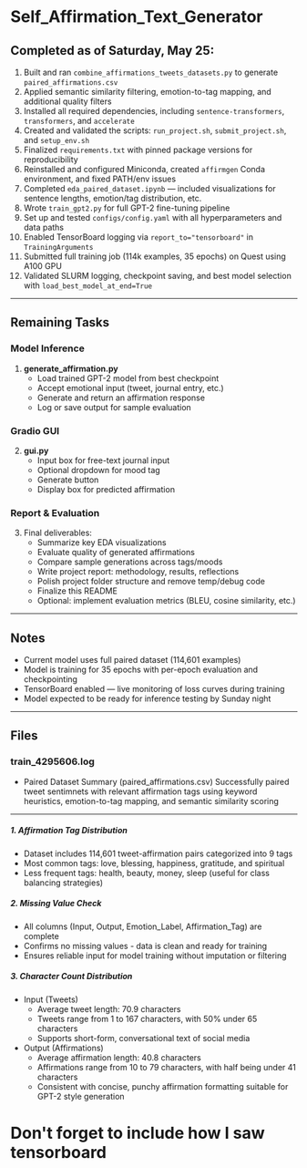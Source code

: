 # Self_Affirmation_Text_Generator

## Completed as of Saturday, May 25:
1. Built and ran `combine_affirmations_tweets_datasets.py` to generate `paired_affirmations.csv`
2. Applied semantic similarity filtering, emotion-to-tag mapping, and additional quality filters
3. Installed all required dependencies, including `sentence-transformers`, `transformers`, and `accelerate`
4. Created and validated the scripts: `run_project.sh`, `submit_project.sh`, and `setup_env.sh`
5. Finalized `requirements.txt` with pinned package versions for reproducibility
6. Reinstalled and configured Miniconda, created `affirmgen` Conda environment, and fixed PATH/env issues
7. Completed `eda_paired_dataset.ipynb` — included visualizations for sentence lengths, emotion/tag distribution, etc.
8. Wrote `train_gpt2.py` for full GPT-2 fine-tuning pipeline
9. Set up and tested `configs/config.yaml` with all hyperparameters and data paths
10. Enabled TensorBoard logging via `report_to="tensorboard"` in `TrainingArguments`
11. Submitted full training job (114k examples, 35 epochs) on Quest using A100 GPU
12. Validated SLURM logging, checkpoint saving, and best model selection with `load_best_model_at_end=True`

---

## Remaining Tasks

### Model Inference
1. **generate_affirmation.py**
   - Load trained GPT-2 model from best checkpoint
   - Accept emotional input (tweet, journal entry, etc.)
   - Generate and return an affirmation response
   - Log or save output for sample evaluation

### Gradio GUI
2. **gui.py**
   - Input box for free-text journal input
   - Optional dropdown for mood tag
   - Generate button
   - Display box for predicted affirmation

### Report & Evaluation
3. Final deliverables:
   - Summarize key EDA visualizations
   - Evaluate quality of generated affirmations
   - Compare sample generations across tags/moods
   - Write project report: methodology, results, reflections
   - Polish project folder structure and remove temp/debug code
   - Finalize this README
   - Optional: implement evaluation metrics (BLEU, cosine similarity, etc.)

---

## Notes
- Current model uses full paired dataset (114,601 examples)
- Model is training for 35 epochs with per-epoch evaluation and checkpointing
- TensorBoard enabled — live monitoring of loss curves during training
- Model expected to be ready for inference testing by Sunday night


---


## Files

### train_4295606.log
* Paired Dataset Summary (paired_affirmations.csv)
Successfully paired tweet sentimnets with relevant affirmation tags using keyword heuristics, emotion-to-tag mapping, and semantic similarity scoring

---

##### 1. Affirmation Tag Distribution
* Dataset includes 114,601 tweet-affirmation pairs categorized into 9 tags
* Most common tags: love, blessing, happiness, gratitude, and spiritual
* Less frequent tags: health, beauty, money, sleep (useful for class balancing strategies)

##### 2. Missing Value Check
* All columns (Input, Output, Emotion_Label, Affirmation_Tag) are complete
* Confirms no missing values - data is clean and ready for training
* Ensures reliable input for model training without imputation or filtering

##### 3. Character Count Distribution
* Input (Tweets)
    - Average tweet length: 70.9 characters
    - Tweets range from 1 to 167 characters, with 50% under 65 characters
    - Supports short-form, conversational text of social media
* Output (Affirmations)
    - Average affirmation length: 40.8 characters
    - Affirmations range from 10 to 79 characters, with half being under 41 characters
    - Consistent with concise, punchy affirmation formatting suitable for GPT-2 style generation


# Don't forget to include how I saw tensorboard